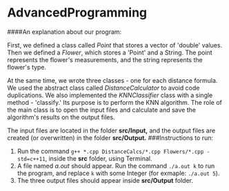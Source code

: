 # AdvancedProgramming
####An explanation about our program:

First, we defined a class called *Point* that stores a vector of 'double' values.
Then we defined a *Flower*, which stores a 'Point' and a String. The point represents the flower's measurements, and the string represents the flower's type.

At the same time, we wrote three classes - one for each distance formula.
We used the abstract class called *DistanceCalculator* to avoid code duplications.
We also implemented the *KNNClassifier* class with a single method - 'classify.' Its purpose is to perform the KNN algorithm.
The role of the main class is to open the input files and calculate and save the algorithm's results on the output files.

The input files are located in the folder **src/Input,** and the output files are created (or overwritten) in the folder **src/Output.**
###Instructions to run:
1. Run the command `g++ *.cpp DistanceCalcs/*.cpp Flowers/*.cpp -std=c++11`, inside the **src** folder, using Terminal.
2. A file named *a.out* should appear. Run the command `./a.out k` to run the program, and replace `k` with some Integer (for exmaple: `./a.out 5`).
3. The three output files should appear inside **src/Output** folder.